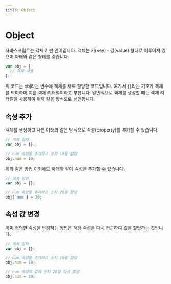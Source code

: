```yaml
---
title: Object
---
```


# Object

자바스크립트는 객체 기반 언어입니다. 객체는 키(key) - 값(value) 형태로 이루어져 있으며 아래와 같은 형태를 갖습니다.

```js
var obj = {
  // 객체 내용
};
```

위 코드는 obj라는 변수에 객체를 새로 할당한 코드입니다. 여기서 `{}`라는 기호가 객체를 의미하며 이를 객체 리터럴이라고 부릅니다. 일반적으로 객체를 생성할 때는 객체 리터럴을 사용하여 위와 같은 방식으로 선언합니다.

## 속성 추가

객체를 생성하고 나면 아래와 같은 방식으로 속성(property)를 추가할 수 있습니다.

```js
// 객체 정의
var obj = {};

// num 속성을 추가하고 숫자 10을 할당
obj.num = 10;
```

위와 같은 방법 이외에도 아래와 같이 속성을 추가할 수 있습니다.

```js
// 객체 정의
var obj = {};

// num 속성을 추가하고 숫자 20을 할당
obj['num'] = 20;
```

## 속성 값 변경

이미 정의한 속성을 변경하는 방법은 해당 속성을 다시 접근하여 값을 할당하는 것입니다.

```js
// 객체 정의
var obj = {};

// num 속성을 추가하고 숫자 10을 할당
obj.num = 10;

// num 속성의 값에 숫자 20을 다시 할당
obj.num = 20;
```
